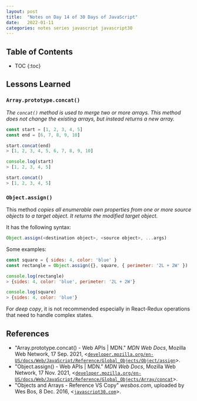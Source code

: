 ```yaml
---
layout: post
title:  "Notes on Day 14 of 30 Days of JavaScript"
date:   2022-01-11
categories: notes series javascript javascript30
---
```


## Table of Contents
* TOC
{:toc}

## Lessons Learned

### `Array.prototype.concat()`

*The `concat()` method is used to merge two or more arrays. This method does not change the existing arrays, but instead returns a new array.*

~~~ javascript
const start = [1, 2, 3, 4, 5]
const end = [6, 7, 8, 9, 10]

start.concat(end)
> [1, 2, 3, 4, 5, 6, 7, 8, 9, 10]

console.log(start)
> [1, 2, 3, 4, 5]

start.concat()
> [1, 2, 3, 4, 5]
~~~

### `Object.assign()`

This method *copies all enumerable own properties from one or more source objects to a target object. It returns the modified target object.*

It has the following syntax:

~~~ javascript
Object.assign(<destination object>, <source object>, ...args)
~~~

Some examples:

~~~ javascript
const square = { sides: 4, color: 'blue' }
const rectangle = Object.assign({}, square, { perimeter: '2L + 2W' })

console.log(rectangle)
> {sides: 4, color: 'blue', perimeter: '2L + 2W'}

console.log(square)
> {sides: 4, color: 'blue'}
~~~

For *deep copy*, it is not recommended especially in React-Redux operations that need to handle complex states.

## References
* "Array.prototype.concat() - Web APIs \| MDN." *MDN Web Docs*, Mozilla Web Network, 17 Sep. 2021, <[`developer.mozilla.org/en-US/docs/Web/JavaScript/Reference/Global_Objects/Object/assign`](https://developer.mozilla.org/en-US/docs/Web/JavaScript/Reference/Global_Objects/Object/assign)>.
* "Object.assign() - Web APIs \| MDN." *MDN Web Docs*, Mozilla Web Network, 17 Nov. 2021, <[`developer.mozilla.org/en-US/docs/Web/JavaScript/Reference/Global_Objects/Array/concat`](https://developer.mozilla.org/en-US/docs/Web/JavaScript/Reference/Global_Objects/Array/concat)>.
* "Objects and Arrays - Reference VS Copy" *wesbos.com*, uploaded by Wes Bos, 8 Dec. 2016, <[`javascript30.com`](https://javascript30.com/)>.
